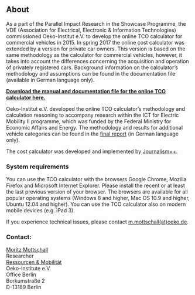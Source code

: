 ## About

As a part of the Parallel Impact Research in the Showcase Programme, the VDE (Association for Electrical, Electronic & Information Technologies) commissioned Oeko-Institut e.V. to develop the online TCO calculator for commercial vehicles in 2015. 
In spring 2017 the online cost calculator was extended by a version for private car owners. This version is based on the same methodology as the calculator for commercial vehicles, however, it takes into account the differences concerning the acquisition and operation of privately registered cars. 
Background information on the calculator’s methodology and assumptions can be found in the documentation file (available in German language only). 

<a href="http://schaufenster-elektromobilitaet.org/media/media/documents/dokumente_der_begleit__und_wirkungsforschung/EP29_Online-Vergleichskostenrechner.pdf" target="_blank"><b>Download the manual and documentation file for the online TCO calculator here.</b></a>

Oeko-Institut e.V. developed the online TCO calculator’s methodology and calculation reasoning to accompany research within the ICT for Electric Mobility II programme, which was funded by the Federal Ministry for Economic Affairs and Energy. The methodology and results for additional vehicle categories can be found in the [final report]((https://www.oeko.de/fileadmin/oekodoc/Gesamtbericht-Wirtschaftlichkeit-von-Elektromobilitaet.pdf)) (in German language only).

The cost calculator was developed and implemented by [Journalism++](http://www.jplusplus.org/). 

### System requirements

You can use the TCO calculator with the browsers Google Chrome, Mozilla Firefox and Microsoft Internet Explorer. Please install the recent or at least the last previous version of your browser. The browsers are available for all popular operating systems (Windows 8 and higher, Mac OS 10.9 and higher, Ubuntu 12.04 and higher). You can use the TCO calculator also on modern mobile devices (e.g. iPad 3).

If you experience technical issues, please contact [m.mottschall(at)oeko.de](mailto:m.mottschall@oeko.de).


### Contact:

[Moritz Mottschall](https://www.oeko.de/das-institut/team/moritz-mottschall/)  
Researcher  
[Ressourcen & Mobilität](http://www.oeko.de/das-institut/institutsbereiche/ressourcen-mobilitaet/)  
Oeko-Institute e.V.  
Office Berlin  
Borkumstraße 2  
D-13189 Berlin

